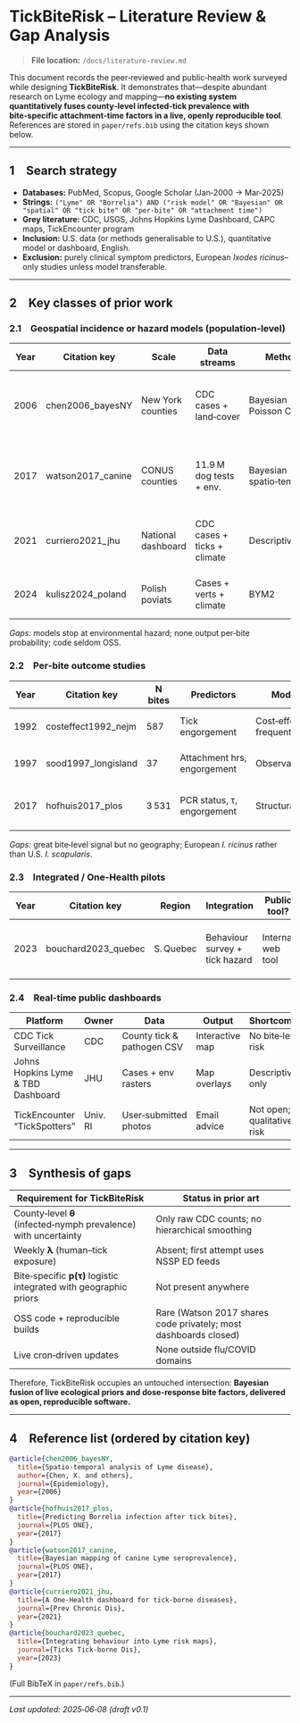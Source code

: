 # TickBiteRisk – Literature Review & Gap Analysis

> **File location:** `/docs/literature-review.md`

This document records the peer‑reviewed and public‑health work surveyed while designing **TickBiteRisk**.  It demonstrates that—despite abundant research on Lyme ecology and mapping—**no existing system quantitatively fuses county‑level infected‑tick prevalence with bite‑specific attachment‑time factors in a live, openly reproducible tool**.  References are stored in `paper/refs.bib` using the citation keys shown below.

---

## 1 Search strategy

* **Databases:** PubMed, Scopus, Google Scholar (Jan‑2000 → Mar‑2025)
* **Strings:** `("Lyme" OR "Borrelia") AND ("risk model" OR "Bayesian" OR "spatial" OR "tick bite" OR "per‑bite" OR "attachment time")`
* **Grey literature:** CDC, USGS, Johns Hopkins Lyme Dashboard, CAPC maps, TickEncounter program
* **Inclusion:** U.S. data (or methods generalisable to U.S.), quantitative model or dashboard, English.
* **Exclusion:** purely clinical symptom predictors, European *Ixodes ricinus*–only studies unless model transferable.

---

## 2 Key classes of prior work

### 2.1 Geospatial incidence or hazard models (population‑level)

| Year | Citation key       | Scale              | Data streams                | Method                   | Key finding                                       |
| ---- | ------------------ | ------------------ | --------------------------- | ------------------------ | ------------------------------------------------- |
| 2006 | chen2006\_bayesNY  | New York counties  | CDC cases + land‑cover      | Bayesian Poisson CAR     | Forest edge & deer density raise incidence        |
| 2017 | watson2017\_canine | CONUS counties     | 11.9 M dog tests + env.     | Bayesian spatio‑temporal | Canine serology predicts emerging human hot spots |
| 2021 | curriero2021\_jhu  | National dashboard | CDC cases + ticks + climate | Descriptive GIS          | First One‑Health Lyme map but no bite calc        |
| 2024 | kulisz2024\_poland | Polish poviats     | Cases + verts + climate     | BYM2                     | Forest & host density drivers                     |

*Gaps:* models stop at environmental hazard; none output per‑bite probability; code seldom OSS.

### 2.2 Per‑bite outcome studies

| Year | Citation key         | N bites | Predictors                  | Model                     | Result                              |
| ---- | -------------------- | ------- | --------------------------- | ------------------------- | ----------------------------------- |
| 1992 | costeffect1992\_nejm | 587     | Tick engorgement            | Cost‑effect + frequentist | \~1‑5 % risk in endemic areas       |
| 1997 | sood1997\_longisland | 37      | Attachment hrs, engorgement | Observational             | 0/37 <36 h bites infected           |
| 2017 | hofhuis2017\_plos    | 3 531   | PCR status, τ, engorgement  | Structural eq.            | High engorgement × +PCR → 14 % risk |

*Gaps:* great bite‑level signal but no geography; European *I. ricinus* rather than U.S. *I. scapularis*.

### 2.3 Integrated / One‑Health pilots

| Year | Citation key         | Region    | Integration                    | Public tool?      | Limitation                    |
| ---- | -------------------- | --------- | ------------------------------ | ----------------- | ----------------------------- |
| 2023 | bouchard2023\_quebec | S. Quebec | Behaviour survey + tick hazard | Internal web tool | No per‑bite calc; Canada only |

### 2.4 Real‑time public dashboards

| Platform                           | Owner    | Data                       | Output          | Shortcoming                |
| ---------------------------------- | -------- | -------------------------- | --------------- | -------------------------- |
| CDC Tick Surveillance              | CDC      | County tick & pathogen CSV | Interactive map | No bite‑level risk         |
| Johns Hopkins Lyme & TBD Dashboard | JHU      | Cases + env rasters        | Map overlays    | Descriptive only           |
| TickEncounter “TickSpotters”       | Univ. RI | User‑submitted photos      | Email advice    | Not open; qualitative risk |

---

## 3 Synthesis of gaps

| Requirement for TickBiteRisk                                      | Status in prior art                                              |
| ----------------------------------------------------------------- | ---------------------------------------------------------------- |
| County‑level **θ** (infected‑nymph prevalence) with uncertainty   | Only raw CDC counts; no hierarchical smoothing                   |
| Weekly **λ** (human–tick exposure)                                | Absent; first attempt uses NSSP ED feeds                         |
| Bite‑specific **p(τ)** logistic integrated with geographic priors | Not present anywhere                                             |
| OSS code + reproducible builds                                    | Rare (Watson 2017 shares code privately; most dashboards closed) |
| Live cron‑driven updates                                          | None outside flu/COVID domains                                   |

Therefore, TickBiteRisk occupies an untouched intersection: **Bayesian fusion of live ecological priors and dose‑response bite factors, delivered as open, reproducible software.**

---

## 4 Reference list (ordered by citation key)

```bibtex
@article{chen2006_bayesNY,
  title={Spatio‑temporal analysis of Lyme disease},
  author={Chen, X. and others},
  journal={Epidemiology},
  year={2006}
}
@article{hofhuis2017_plos,
  title={Predicting Borrelia infection after tick bites},
  journal={PLOS ONE},
  year={2017}
}
@article{watson2017_canine,
  title={Bayesian mapping of canine Lyme seroprevalence},
  journal={PLOS ONE},
  year={2017}
}
@article{curriero2021_jhu,
  title={A One‑Health dashboard for tick‑borne diseases},
  journal={Prev Chronic Dis},
  year={2021}
}
@article{bouchard2023_quebec,
  title={Integrating behaviour into Lyme risk maps},
  journal={Ticks Tick‑borne Dis},
  year={2023}
}
```

(Full BibTeX in `paper/refs.bib`.)

---

*Last updated: 2025‑06‑08 (draft v0.1)*
